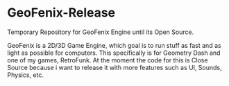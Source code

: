 # GeoFenix-Release
Temporary Repository for GeoFenix Engine until its Open Source.

GeoFenix is a 2D/3D Game Engine, which goal is to run stuff as fast and as light as possible for computers. This specifically is for Geometry Dash and one of my games, RetroFunk.
At the moment the code for this is Close Source because i want to release it with more features such as UI, Sounds, Physics, etc.
